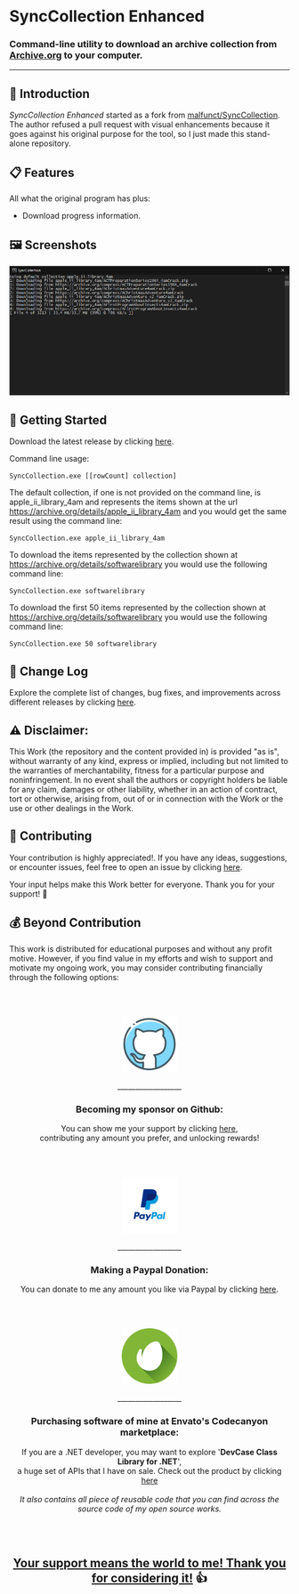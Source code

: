 <!-- Common Project Tags:
desktop-app 
desktop-application 
dotnet 
dotnet-core 
netcore 
netframework 
netframework48 
tool 
tools 
vbnet 
visualstudio 
windows 
windows-app 
windows-application 
windows-applications 
windows-forms 
winforms
steam
videogame
videogames
PC
game
games
 -->

# SyncCollection Enhanced

### Command-line utility to download an archive collection from [Archive.org](https://archive.org/) to your computer.

------------------

## 👋 Introduction

*SyncCollection Enhanced* started as a fork from [malfunct/SyncCollection](https://github.com/malfunct/SyncCollection). The author refused a pull request with visual enhancements because it goes against his original purpose for the tool, so I just made this stand-alone repository.

## 📋 Features

All what the original program has plus:

 - Download progress information.

## 🖼️ Screenshots

![screenshot1](/Images/screenshot1.png)

## 🤖 Getting Started

Download the latest release by clicking [here](https://github.com/ElektroStudios/SyncCollection-Enhanced/releases/latest).

Command line usage:

    SyncCollection.exe [[rowCount] collection]
 
  The default collection, if one is not provided on the command line, is apple_ii_library_4am and 
  represents the items shown at the url https://archive.org/details/apple_ii_library_4am and you would
  get the same result using the command line:

    SyncCollection.exe apple_ii_library_4am

  To download the items represented by the collection shown at https://archive.org/details/softwarelibrary 
  you would use the following command line:

    SyncCollection.exe softwarelibrary

  To download the first 50 items represented by the collection shown at
  https://archive.org/details/softwarelibrary you would use the following command line:

    SyncCollection.exe 50 softwarelibrary

## 🔄 Change Log

Explore the complete list of changes, bug fixes, and improvements across different releases by clicking [here](/Docs/CHANGELOG.md).

## ⚠️ Disclaimer:

This Work (the repository and the content provided in) is provided "as is", without warranty of any kind, express or implied, including but not limited to the warranties of merchantability, fitness for a particular purpose and noninfringement. In no event shall the authors or copyright holders be liable for any claim, damages or other liability, whether in an action of contract, tort or otherwise, arising from, out of or in connection with the Work or the use or other dealings in the Work.

## 💪 Contributing

Your contribution is highly appreciated!. If you have any ideas, suggestions, or encounter issues, feel free to open an issue by clicking [here](https://github.com/ElektroStudios/SyncCollection-Enhanced/issues/new/choose). 

Your input helps make this Work better for everyone. Thank you for your support! 🚀

## 💰 Beyond Contribution 

This work is distributed for educational purposes and without any profit motive. However, if you find value in my efforts and wish to support and motivate my ongoing work, you may consider contributing financially through the following options:

<br></br>
<p align="center"><img src="/Images/github_circle.png" height=100></p>
<p align="center">__________________</p>
<h3 align="center">Becoming my sponsor on Github:</h3>
<p align="center">You can show me your support by clicking <a href="https://github.com/sponsors/ElektroStudios/">here</a>, <br align="center">contributing any amount you prefer, and unlocking rewards!</br></p>
<br></br>

<p align="center"><img src="/Images/paypal_circle.png" height=100></p>
<p align="center">__________________</p>
<h3 align="center">Making a Paypal Donation:</h3>
<p align="center">You can donate to me any amount you like via Paypal by clicking <a href="https://www.paypal.com/cgi-bin/webscr?cmd=_s-xclick&hosted_button_id=E4RQEV6YF5NZY">here</a>.</p>
<br></br>

<p align="center"><img src="/Images/envato_circle.png" height=100></p>
<p align="center">__________________</p>
<h3 align="center">Purchasing software of mine at Envato's Codecanyon marketplace:</h3>
<p align="center">If you are a .NET developer, you may want to explore '<b>DevCase Class Library for .NET</b>', <br align="center">a huge set of APIs that I have on sale. Check out the product by clicking <a href="https://codecanyon.net/item/elektrokit-class-library-for-net/19260282">here</a></br><br align="center"><i>It also contains all piece of reusable code that you can find across the source code of my open source works.</i></p>
<br></br>

<h2 align="center"><u>Your support means the world to me! Thank you for considering it!</u> 👍</h2>

